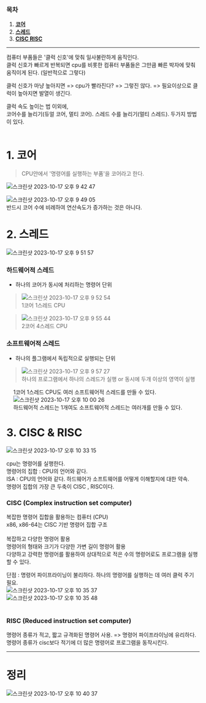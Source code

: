 ### 목차

1. [**코어**](#1.-코어)
2. [**스레드**](#2-스레드-멀티-스레드)
3. [**CISC RISC**](#3-CISC-RISC)

---

컴퓨터 부품들은 '클럭 신호'에 맞춰 일사불란하게 움직인다. <br/>
클럭 신호가 빠르게 반복되면 cpu를 비롯한 컴퓨터 부품들은 그만큼 빠른 박자에 맞춰 움직이게 된다. (일반적으로 그렇다) <br/>

클럭 신호가 마냥 높아지면 => cpu가 빨라진다? => 그렇진 않다. => 필요이상으로 클럭이 높아지면 발열이 생긴다. <br/>

클럭 속도 높이는 법 이외에,<br/>
코어수를 늘리기(듀얼 코어, 멀티 코어). 스레드 수를 늘리기(멀티 스레드). 두가지 방법이 있다. <br/>
&emsp;

# 1. 코어

> CPU안에서 '명령어를 실행하는 부품'을 코어라고 한다. <br/>

![스크린샷 2023-10-17 오후 9 42 47](https://github.com/Youth787/SSAFY_CS_Study/assets/90955152/9cb58caa-c82c-4fa2-809a-6f3bef4e7e31)

![스크린샷 2023-10-17 오후 9 49 05](https://github.com/Youth787/SSAFY_CS_Study/assets/90955152/9da593ef-2b65-4a4c-89cf-accb493ad311)
<br/>
반드시 코어 수에 비례하여 연산속도가 증가하는 것은 아니다. 

# 2. 스레드

![스크린샷 2023-10-17 오후 9 51 57](https://github.com/Youth787/SSAFY_CS_Study/assets/90955152/915bd602-1758-4202-a8d6-761c9c2de2a2)

### 하드웨어적 스레드

- 하나의 코어가 동시에 처리하는 명령어 단위
  
> ![스크린샷 2023-10-17 오후 9 52 54](https://github.com/Youth787/SSAFY_CS_Study/assets/90955152/8bb78209-76ee-4b8a-a7db-12a21965b3c0)
> <br>
> 1코어 1스레드 CPU

> ![스크린샷 2023-10-17 오후 9 55 44](https://github.com/Youth787/SSAFY_CS_Study/assets/90955152/2628b3e4-1e0e-462f-84ac-732c25e30844)
> <br>
> 2코어 4스레드 CPU

### 소프트웨어적 스레드 

- 하나의 플그램에서 독립적으로 실행되는 단위
> ![스크린샷 2023-10-17 오후 9 57 27](https://github.com/Youth787/SSAFY_CS_Study/assets/90955152/c9d4dedd-1022-4b56-84a4-c9043f135117)
> <br>
> 하나의 프로그램에서 하나의 스레드가 실행 or 동시에 두개 이상의 영역이 실행


&emsp; 1코어 1스레드 CPU도 여러 소프트웨어적 스레드를 만들 수 있다. <br>
&emsp; ![스크린샷 2023-10-17 오후 10 00 26](https://github.com/Youth787/SSAFY_CS_Study/assets/90955152/4e4d3d40-40a4-444d-9b89-3176f0aba6f7)<br>
&emsp; 하드웨어적 스레드는 1개여도 소프트웨어적 스레드는 여러개를 만들 수 있다. <br>


  # 3. CISC & RISC

![스크린샷 2023-10-17 오후 10 33 15](https://github.com/Youth787/SSAFY_CS_Study/assets/90955152/5d23b423-1e5b-4f82-a86c-9f24c5872b34)

  cpu는 명령어를 실행한다.  <br>
  명령어의 집합 : CPU의 언어와 같다.  <br>
  ISA : CPU의 언어와 같다. 하드웨어가 소프트웨어를 어떻게 이해할지에 대한 약속.   <br>
  명령어 집합의 가장 큰 두축이 CISC , RISC이다. 

  ### CISC (Complex instruction set computer)
  복잡한 명령어 집합을 활용하는 컴퓨터 (CPU)  <br>
  x86, x86-64는 CISC 기반 명령어 집합 구조   <br>
  <br>
  복잡하고 다양한 명령어 활용  <br>
  명령어의 형태와 크기가 다양한 가변 길이 명령어 활용   <br>
  다양하고 강력한 명령어를 활용하여 상대적으로 적은 수의 명령어로도 프로그램을 실행할 수 있다.  <br>

  단점 : 명령어 파이프라이닝이 불리하다. 하나의 명령어를 실행하는 데 여러 클럭 주기 필요.   <br>
  ![스크린샷 2023-10-17 오후 10 35 37](https://github.com/Youth787/SSAFY_CS_Study/assets/90955152/b85ff682-668c-4ff8-994e-4f606be8a397)  <br>
  ![스크린샷 2023-10-17 오후 10 35 48](https://github.com/Youth787/SSAFY_CS_Study/assets/90955152/70bd9403-a863-4a52-9163-f2a20e3cfdb6)  <br>
  <br>
  
 ### RISC (Reduced instruction set computer)  <br>
  명령어 종류가 적고, 짧고 규격화된 명령어 사용. => 명령어 파이프라이닝에 유리하다.   <br>
  명령어 종류가 cisc보다 적기에 더 많은 명령어로 프로그램을 동작시킨다.   <br>

  ---

  # 정리 
  
  ![스크린샷 2023-10-17 오후 10 40 37](https://github.com/Youth787/SSAFY_CS_Study/assets/90955152/c0805b3d-b876-4d47-b87f-30e835beb1f6)

  
 
  
